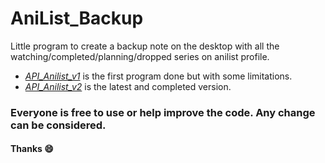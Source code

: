# **AniList_Backup**
Little program to create a backup note on the desktop with all the watching/completed/planning/dropped series on anilist profile.
- [*API_Anilist_v1*](API_Anilist_v1.py) is the first program done but with some limitations.
- [*API_Anilist_v2*](API_Anilist_v2.py) is the latest and completed version.

### Everyone is free to use or help improve the code. Any change can be considered.
#### Thanks 😄
